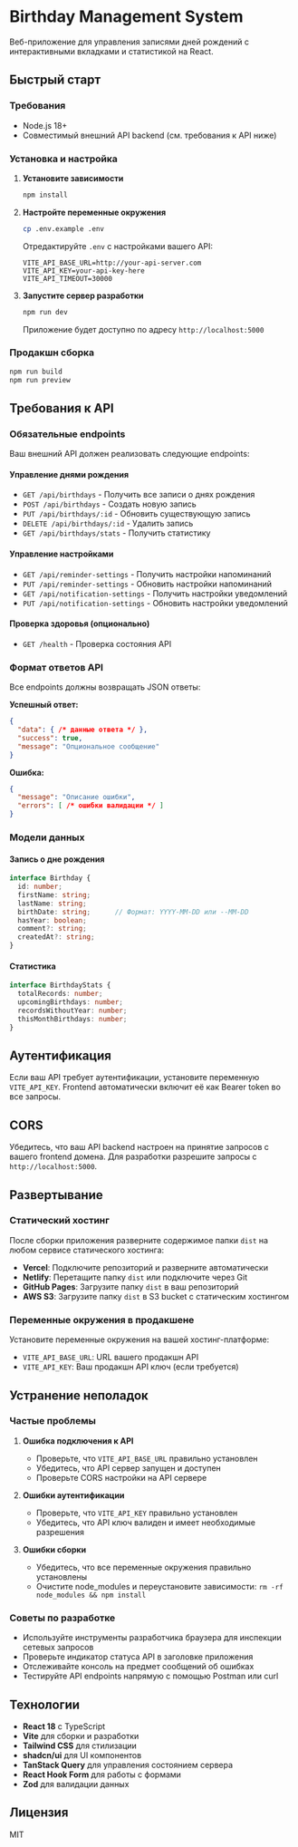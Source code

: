 # Birthday Management System

Веб-приложение для управления записями дней рождений с интерактивными вкладками и статистикой на React.

## Быстрый старт

### Требования
- Node.js 18+
- Совместимый внешний API backend (см. требования к API ниже)

### Установка и настройка

1. **Установите зависимости**
   ```bash
   npm install
   ```

2. **Настройте переменные окружения**
   ```bash
   cp .env.example .env
   ```
   
   Отредактируйте `.env` с настройками вашего API:
   ```
   VITE_API_BASE_URL=http://your-api-server.com
   VITE_API_KEY=your-api-key-here
   VITE_API_TIMEOUT=30000
   ```

3. **Запустите сервер разработки**
   ```bash
   npm run dev
   ```
   
   Приложение будет доступно по адресу `http://localhost:5000`

### Продакшн сборка

```bash
npm run build
npm run preview
```

## Требования к API

### Обязательные endpoints

Ваш внешний API должен реализовать следующие endpoints:

#### Управление днями рождения
- `GET /api/birthdays` - Получить все записи о днях рождения
- `POST /api/birthdays` - Создать новую запись
- `PUT /api/birthdays/:id` - Обновить существующую запись
- `DELETE /api/birthdays/:id` - Удалить запись
- `GET /api/birthdays/stats` - Получить статистику

#### Управление настройками
- `GET /api/reminder-settings` - Получить настройки напоминаний
- `PUT /api/reminder-settings` - Обновить настройки напоминаний
- `GET /api/notification-settings` - Получить настройки уведомлений
- `PUT /api/notification-settings` - Обновить настройки уведомлений

#### Проверка здоровья (опционально)
- `GET /health` - Проверка состояния API

### Формат ответов API

Все endpoints должны возвращать JSON ответы:

**Успешный ответ:**
```json
{
  "data": { /* данные ответа */ },
  "success": true,
  "message": "Опциональное сообщение"
}
```

**Ошибка:**
```json
{
  "message": "Описание ошибки",
  "errors": [ /* ошибки валидации */ ]
}
```

### Модели данных

#### Запись о дне рождения
```typescript
interface Birthday {
  id: number;
  firstName: string;
  lastName: string;
  birthDate: string;      // Формат: YYYY-MM-DD или --MM-DD
  hasYear: boolean;
  comment?: string;
  createdAt?: string;
}
```

#### Статистика
```typescript
interface BirthdayStats {
  totalRecords: number;
  upcomingBirthdays: number;
  recordsWithoutYear: number;
  thisMonthBirthdays: number;
}
```

## Аутентификация

Если ваш API требует аутентификации, установите переменную `VITE_API_KEY`. Frontend автоматически включит её как Bearer token во все запросы.

## CORS

Убедитесь, что ваш API backend настроен на принятие запросов с вашего frontend домена. Для разработки разрешите запросы с `http://localhost:5000`.

## Развертывание

### Статический хостинг

После сборки приложения разверните содержимое папки `dist` на любом сервисе статического хостинга:

- **Vercel**: Подключите репозиторий и разверните автоматически
- **Netlify**: Перетащите папку `dist` или подключите через Git
- **GitHub Pages**: Загрузите папку `dist` в ваш репозиторий
- **AWS S3**: Загрузите папку `dist` в S3 bucket с статическим хостингом

### Переменные окружения в продакшене

Установите переменные окружения на вашей хостинг-платформе:
- `VITE_API_BASE_URL`: URL вашего продакшн API
- `VITE_API_KEY`: Ваш продакшн API ключ (если требуется)

## Устранение неполадок

### Частые проблемы

1. **Ошибка подключения к API**
   - Проверьте, что `VITE_API_BASE_URL` правильно установлен
   - Убедитесь, что API сервер запущен и доступен
   - Проверьте CORS настройки на API сервере

2. **Ошибки аутентификации**
   - Проверьте, что `VITE_API_KEY` правильно установлен
   - Убедитесь, что API ключ валиден и имеет необходимые разрешения

3. **Ошибки сборки**
   - Убедитесь, что все переменные окружения правильно установлены
   - Очистите node_modules и переустановите зависимости: `rm -rf node_modules && npm install`

### Советы по разработке

- Используйте инструменты разработчика браузера для инспекции сетевых запросов
- Проверьте индикатор статуса API в заголовке приложения
- Отслеживайте консоль на предмет сообщений об ошибках
- Тестируйте API endpoints напрямую с помощью Postman или curl

## Технологии

- **React 18** с TypeScript
- **Vite** для сборки и разработки
- **Tailwind CSS** для стилизации
- **shadcn/ui** для UI компонентов
- **TanStack Query** для управления состоянием сервера
- **React Hook Form** для работы с формами
- **Zod** для валидации данных

## Лицензия

MIT